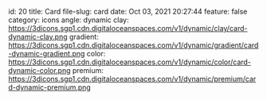 id: 20
title: Card 
file-slug: card
date: Oct 03, 2021 20:27:44
feature: false
category: icons
angle: dynamic
clay: https://3dicons.sgp1.cdn.digitaloceanspaces.com/v1/dynamic/clay/card-dynamic-clay.png
gradient: https://3dicons.sgp1.cdn.digitaloceanspaces.com/v1/dynamic/gradient/card-dynamic-gradient.png
color: https://3dicons.sgp1.cdn.digitaloceanspaces.com/v1/dynamic/color/card-dynamic-color.png
premium: https://3dicons.sgp1.cdn.digitaloceanspaces.com/v1/dynamic/premium/card-dynamic-premium.png

